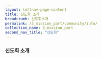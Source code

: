 ```yaml
---
layout: leftnav-page-content
title: 신도회 소개
breadcrumb: 신도회소개
permalink: /3_mission_part/community/info/
collection_name: 3_mission_part
second_nav_title: "신도회"
---
```


### **신도회 소개** 





